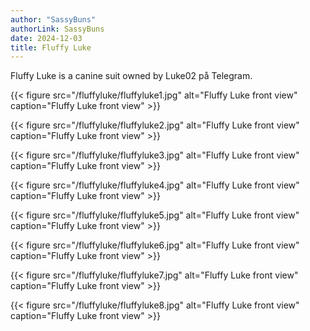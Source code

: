 ```yaml
---
author: "SassyBuns"
authorLink: SassyBuns
date: 2024-12-03
title: Fluffy Luke
---
```


Fluffy Luke is a canine suit owned by Luke02 på Telegram. 

{{< figure src="/fluffyluke/fluffyluke1.jpg" alt="Fluffy Luke front view" caption="Fluffy Luke front view" >}}

{{< figure src="/fluffyluke/fluffyluke2.jpg" alt="Fluffy Luke front view" caption="Fluffy Luke front view" >}}

{{< figure src="/fluffyluke/fluffyluke3.jpg" alt="Fluffy Luke front view" caption="Fluffy Luke front view" >}}

{{< figure src="/fluffyluke/fluffyluke4.jpg" alt="Fluffy Luke front view" caption="Fluffy Luke front view" >}}

{{< figure src="/fluffyluke/fluffyluke5.jpg" alt="Fluffy Luke front view" caption="Fluffy Luke front view" >}}

{{< figure src="/fluffyluke/fluffyluke6.jpg" alt="Fluffy Luke front view" caption="Fluffy Luke front view" >}}

{{< figure src="/fluffyluke/fluffyluke7.jpg" alt="Fluffy Luke front view" caption="Fluffy Luke front view" >}}

{{< figure src="/fluffyluke/fluffyluke8.jpg" alt="Fluffy Luke front view" caption="Fluffy Luke front view" >}}
